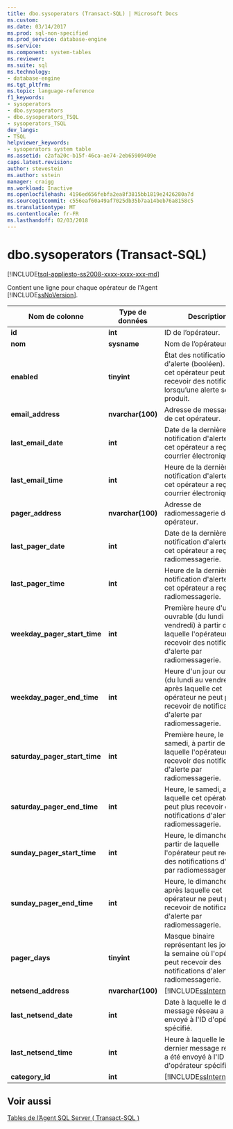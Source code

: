 ```yaml
---
title: dbo.sysoperators (Transact-SQL) | Microsoft Docs
ms.custom: 
ms.date: 03/14/2017
ms.prod: sql-non-specified
ms.prod_service: database-engine
ms.service: 
ms.component: system-tables
ms.reviewer: 
ms.suite: sql
ms.technology:
- database-engine
ms.tgt_pltfrm: 
ms.topic: language-reference
f1_keywords:
- sysoperators
- dbo.sysoperators
- dbo.sysoperators_TSQL
- sysoperators_TSQL
dev_langs:
- TSQL
helpviewer_keywords:
- sysoperators system table
ms.assetid: c2afa20c-b15f-46ca-ae74-2eb65909409e
caps.latest.revision: 
author: stevestein
ms.author: sstein
manager: craigg
ms.workload: Inactive
ms.openlocfilehash: 4196ed656febfa2ea8f3815bb1819e2426280a7d
ms.sourcegitcommit: c556eaf60a49af7025db35b7aa14beb76a8158c5
ms.translationtype: MT
ms.contentlocale: fr-FR
ms.lasthandoff: 02/03/2018
---
```

# <a name="dbosysoperators-transact-sql"></a>dbo.sysoperators (Transact-SQL)
[!INCLUDE[tsql-appliesto-ss2008-xxxx-xxxx-xxx-md](../../includes/tsql-appliesto-ss2008-xxxx-xxxx-xxx-md.md)]

  Contient une ligne pour chaque opérateur de l'Agent [!INCLUDE[ssNoVersion](../../includes/ssnoversion-md.md)].  
  
|Nom de colonne|Type de données| Description|  
|-----------------|---------------|-----------------|  
|**id**|**int**|ID de l’opérateur.|  
|**nom**|**sysname**|Nom de l’opérateur.|  
|**enabled**|**tinyint**|État des notifications d'alerte (booléen). Si **1**, cet opérateur peut recevoir des notifications lorsqu’une alerte se produit.|  
|**email_address**|**nvarchar(100)**|Adresse de messagerie de cet opérateur.|  
|**last_email_date**|**int**|Date de la dernière notification d'alerte que cet opérateur a reçue par courrier électronique.|  
|**last_email_time**|**int**|Heure de la dernière notification d'alerte que cet opérateur a reçue par courrier électronique.|  
|**pager_address**|**nvarchar(100)**|Adresse de radiomessagerie de cet opérateur.|  
|**last_pager_date**|**int**|Date de la dernière notification d'alerte que cet opérateur a reçue par radiomessagerie.|  
|**last_pager_time**|**int**|Heure de la dernière notification d'alerte que cet opérateur a reçue par radiomessagerie.|  
|**weekday_pager_start_time**|**int**|Première heure d'un jour ouvrable (du lundi au vendredi) à partir de laquelle l'opérateur peut recevoir des notifications d'alerte par radiomessagerie.|  
|**weekday_pager_end_time**|**int**|Heure d'un jour ouvrable (du lundi au vendredi) après laquelle cet opérateur ne peut plus recevoir de notifications d'alerte par radiomessagerie.|  
|**saturday_pager_start_time**|**int**|Première heure, le samedi, à partir de laquelle l'opérateur peut recevoir des notifications d'alerte par radiomessagerie.|  
|**saturday_pager_end_time**|**int**|Heure, le samedi, après laquelle cet opérateur ne peut plus recevoir de notifications d'alerte par radiomessagerie.|  
|**sunday_pager_start_time**|**int**|Heure, le dimanche, à partir de laquelle l'opérateur peut recevoir des notifications d'alerte par radiomessagerie.|  
|**sunday_pager_end_time**|**int**|Heure, le dimanche, après laquelle cet opérateur ne peut plus recevoir de notifications d'alerte par radiomessagerie.|  
|**pager_days**|**tinyint**|Masque binaire représentant les jours de la semaine où l'opérateur peut recevoir des notifications d'alerte par radiomessagerie.|  
|**netsend_address**|**nvarchar(100)**|[!INCLUDE[ssInternalOnly](../../includes/ssinternalonly-md.md)]|  
|**last_netsend_date**|**int**|Date à laquelle le dernier message réseau a été envoyé à l'ID d'opérateur spécifié.|  
|**last_netsend_time**|**int**|Heure à laquelle le dernier message réseau a été envoyé à l'ID d'opérateur spécifié.|  
|**category_id**|**int**|[!INCLUDE[ssInternalOnly](../../includes/ssinternalonly-md.md)]|  
  
## <a name="see-also"></a>Voir aussi  
 [Tables de l’Agent SQL Server &#40; Transact-SQL &#41;](../../relational-databases/system-tables/sql-server-agent-tables-transact-sql.md)  
  
  
